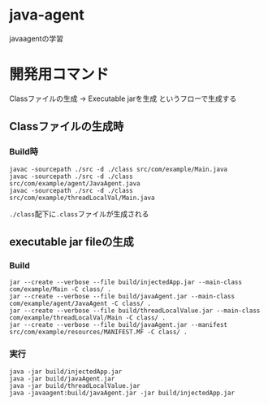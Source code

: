# java-agent
javaagentの学習


# 開発用コマンド
Classファイルの生成 -> Executable jarを生成 というフローで生成する

## Classファイルの生成時

### Build時

```
javac -sourcepath ./src -d ./class src/com/example/Main.java 
javac -sourcepath ./src -d ./class src/com/example/agent/JavaAgent.java
javac -sourcepath ./src -d ./class src/com/example/threadLocalVal/Main.java
```
`./class`配下に`.class`ファイルが生成される

## executable jar fileの生成

### Build 
```
jar --create --verbose --file build/injectedApp.jar --main-class com/example/Main -C class/ .
jar --create --verbose --file build/javaAgent.jar --main-class com/example/agent/JavaAgent -C class/ .
jar --create --verbose --file build/threadLocalValue.jar --main-class com/example/threadLocalVal/Main -C class/ .
jar --create --verbose --file build/javaAgent.jar --manifest src/com/example/resources/MANIFEST.MF -C class/ .
```

### 実行
```
java -jar build/injectedApp.jar
java -jar build/javaAgent.jar
java -jar build/threadLocalValue.jar 
java -javaagent:build/javaAgent.jar -jar build/injectedApp.jar
```
